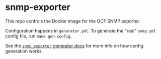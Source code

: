 snmp-exporter
=============

This repo controls the Docker image for the OCF SNMP exporter.

Configuration happens in `generator.yml`. To generate the "real" `snmp.yml` config file, run `make gen-config`.

See the [`snmp_exporter` generator docs](https://github.com/prometheus/snmp_exporter/tree/master/generator) for more info on how config generation works.
